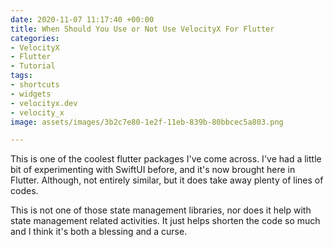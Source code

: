 ```yaml
---
date: 2020-11-07 11:17:40 +00:00
title: When Should You Use or Not Use VelocityX For Flutter
categories:
- VelocityX
- Flutter
- Tutorial
tags:
- shortcuts
- widgets
- velocityx.dev
- velocity_x
image: assets/images/3b2c7e80-1e2f-11eb-839b-80bbcec5a803.png

---
```

This is one of the coolest flutter packages I've come across. I've had a little bit of experimenting with SwiftUI before, and it's now brought here in Flutter. Although, not entirely similar, but it does take away plenty of lines of codes.

This is not one of those state management libraries, nor does it help with state management related activities. It just helps shorten the code so much and I think it's both a blessing and a curse.